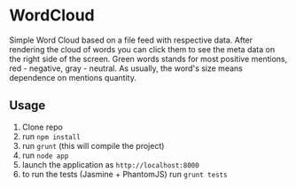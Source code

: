 WordCloud
=========

Simple Word Cloud based on a file feed with respective data. After rendering the cloud of words you can click them to see the meta data on the right side of the screen. Green words stands for most positive mentions, red - negative, gray - neutral. As usually, the word's size means dependence on mentions quantity.

Usage
-----

1. Clone repo
2. run `npm install`
3. run `grunt` (this will compile the project)
4. run `node app`
5. launch the application as `http://localhost:8000`
6. to run the tests (Jasmine + PhantomJS) run `grunt tests`
